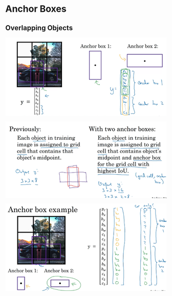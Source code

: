 # Anchor Boxes

## Overlapping Objects

![](../.gitbook/assets/screen-shot-2020-09-24-at-4.14.55-pm.png)

![](../.gitbook/assets/screen-shot-2020-09-24-at-4.18.00-pm.png)

![](../.gitbook/assets/screen-shot-2020-09-24-at-4.21.35-pm.png)



